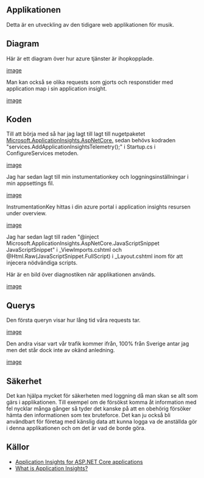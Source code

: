 ## Applikationen

Detta är en utveckling av den tidigare web applikationen för musik.

## Diagram
Här är ett diagram över hur azure tjänster är ihopkopplade.

[image](/images/diagram.PNG)

Man kan också se olika requests som gjorts och responstider med application map i sin application insight.

[image](/images/requests.PNG)

## Koden

Till att börja med så har jag lagt till lagt till nugetpaketet [Microsoft.ApplicationInsights.AspNetCore.](https://www.nuget.org/packages/Microsoft.ApplicationInsights.AspNetCore)
sedan behövs kodraden "services.AddApplicationInsightsTelemetry();" i Startup.cs i ConfigureServices metoden.

[image](/images/configureservice.PNG)

Jag har sedan lagt till min instumentationkey och loggningsinställningar i min appsettings fil.

[image](/images/appsettings.PNG)

InstrumentationKey hittas i din azure portal i application insights resursen under overview.

[image](/images/key.PNG)

Jag har sedan lagt till raden "@inject Microsoft.ApplicationInsights.AspNetCore.JavaScriptSnippet JavaScriptSnippet" i _ViewImports.cshtml
och @Html.Raw(JavaScriptSnippet.FullScript) i _Layout.cshtml inom <head> för att injecera nödvändiga scripts.

Här är en bild över diagnostiken när applikationen används.
  
[image](/images/live-diagnostics.PNG)
  
## Querys
  
Den första queryn visar hur lång tid våra requests tar.
  
[image](/images/query1.PNG)
  
Den andra visar vart vår trafik kommer ifrån, 100% från Sverige antar jag men det står dock inte av okänd anledning.
  
[image](/images/pie.PNG)
  
## Säkerhet
  
Det kan hjälpa mycket för säkerheten med loggning då man skan se allt som gärs i applikationen.
Till exempel om de försökst komma åt information med fel nycklar många gånger så tyder det kanske på att en obehörig
försöker hämta den informationen som tex bruteforce.
Det kan ju också bli användbart för företag med känslig data att kunna logga va de anställda gör i denna applikationen
och om det är vad de borde göra.
  
## Källor
  
- [Application Insights for ASP.NET Core applications](https://docs.microsoft.com/en-us/azure/azure-monitor/app/asp-net-core)
- [What is Application Insights?](https://docs.microsoft.com/en-us/azure/azure-monitor/app/app-insights-overview)

